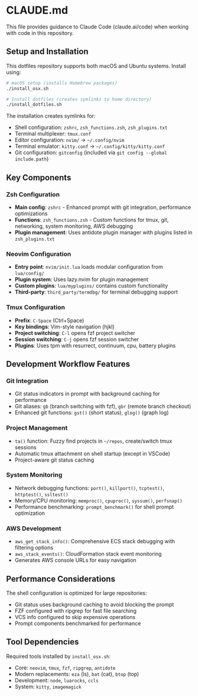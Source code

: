 # CLAUDE.md

This file provides guidance to Claude Code (claude.ai/code) when working with code in this repository.

## Setup and Installation

This dotfiles repository supports both macOS and Ubuntu systems. Install using:

```bash
# macOS setup (installs Homebrew packages)
./install_osx.sh

# Install dotfiles (creates symlinks to home directory)
./install_dotfiles.sh
```

The installation creates symlinks for:
- Shell configuration: `zshrc`, `zsh_functions.zsh`, `zsh_plugins.txt`
- Terminal multiplexer: `tmux.conf`
- Editor configuration: `nvim/` → `~/.config/nvim`
- Terminal emulator: `kitty.conf` → `~/.config/kitty/kitty.conf`
- Git configuration: `gitconfig` (included via `git config --global include.path`)

## Key Components

### Zsh Configuration
- **Main config**: `zshrc` - Enhanced prompt with git integration, performance optimizations
- **Functions**: `zsh_functions.zsh` - Custom functions for tmux, git, networking, system monitoring, AWS debugging
- **Plugin management**: Uses antidote plugin manager with plugins listed in `zsh_plugins.txt`

### Neovim Configuration
- **Entry point**: `nvim/init.lua` loads modular configuration from `lua/config/`
- **Plugin system**: Uses lazy.nvim for plugin management
- **Custom plugins**: `lua/myplugins/` contains custom functionality
- **Third-party**: `third_party/termdbg/` for terminal debugging support

### Tmux Configuration
- **Prefix**: `C-Space` (Ctrl+Space)
- **Key bindings**: Vim-style navigation (hjkl)
- **Project switching**: `C-l` opens fzf project switcher
- **Session switching**: `C-j` opens fzf session switcher
- **Plugins**: Uses tpm with resurrect, continuum, cpu, battery plugins

## Development Workflow Features

### Git Integration
- Git status indicators in prompt with background caching for performance
- Git aliases: `gb` (branch switching with fzf), `gbr` (remote branch checkout)
- Enhanced git functions: `gst()` (short status), `glog()` (graph log)

### Project Management
- `ta()` function: Fuzzy find projects in `~/repos`, create/switch tmux sessions
- Automatic tmux attachment on shell startup (except in VSCode)
- Project-aware git status caching

### System Monitoring
- Network debugging functions: `port()`, `killport()`, `tcptest()`, `httptest()`, `ssltest()`
- Memory/CPU monitoring: `memproc()`, `cpuproc()`, `syssum()`, `perfsnap()`
- Performance benchmarking: `prompt_benchmark()` for shell prompt optimization

### AWS Development
- `aws_get_stack_info()`: Comprehensive ECS stack debugging with filtering options
- `aws_stack_events()`: CloudFormation stack event monitoring
- Generates AWS console URLs for easy navigation

## Performance Considerations

The shell configuration is optimized for large repositories:
- Git status uses background caching to avoid blocking the prompt
- FZF configured with ripgrep for fast file searching
- VCS info configured to skip expensive operations
- Prompt components benchmarked for performance

## Tool Dependencies

Required tools installed by `install_osx.sh`:
- Core: `neovim`, `tmux`, `fzf`, `ripgrep`, `antidote`
- Modern replacements: `eza` (ls), `bat` (cat), `btop` (top)
- Development: `node`, `luarocks`, `ccls`
- System: `kitty`, `imagemagick`
